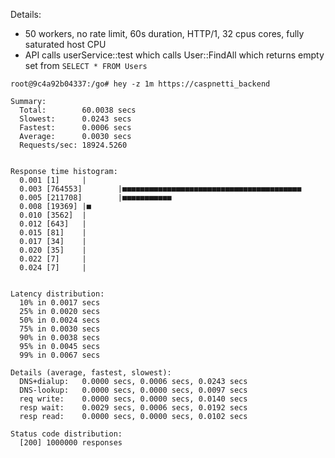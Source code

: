 

Details:

- 50 workers, no rate limit, 60s duration, HTTP/1, 32 cpus cores, fully saturated host CPU
- API calls userService::test which calls User::FindAll which returns empty set from `SELECT * FROM Users`

```
root@9c4a92b04337:/go# hey -z 1m https://caspnetti_backend

Summary:
  Total:        60.0038 secs
  Slowest:      0.0243 secs
  Fastest:      0.0006 secs
  Average:      0.0030 secs
  Requests/sec: 18924.5260
  

Response time histogram:
  0.001 [1]     |
  0.003 [764553]        |■■■■■■■■■■■■■■■■■■■■■■■■■■■■■■■■■■■■■■■■
  0.005 [211708]        |■■■■■■■■■■■
  0.008 [19369] |■
  0.010 [3562]  |
  0.012 [643]   |
  0.015 [81]    |
  0.017 [34]    |
  0.020 [35]    |
  0.022 [7]     |
  0.024 [7]     |


Latency distribution:
  10% in 0.0017 secs
  25% in 0.0020 secs
  50% in 0.0024 secs
  75% in 0.0030 secs
  90% in 0.0038 secs
  95% in 0.0045 secs
  99% in 0.0067 secs

Details (average, fastest, slowest):
  DNS+dialup:   0.0000 secs, 0.0006 secs, 0.0243 secs
  DNS-lookup:   0.0000 secs, 0.0000 secs, 0.0097 secs
  req write:    0.0000 secs, 0.0000 secs, 0.0140 secs
  resp wait:    0.0029 secs, 0.0006 secs, 0.0192 secs
  resp read:    0.0000 secs, 0.0000 secs, 0.0102 secs

Status code distribution:
  [200] 1000000 responses
```
